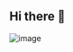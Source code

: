 ## Hi there 👋

![image](https://github.com/user-attachments/assets/542cc4d7-f76c-45e3-83d9-c57ac15977c2)

